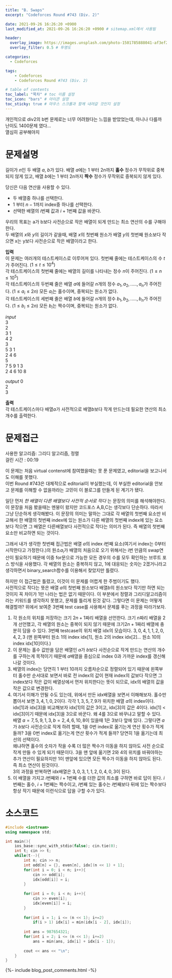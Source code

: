 ```yaml
---
title: "B. Swaps"
excerpt: "Codeforces Round #743 (Div. 2)"

date: 2021-09-26 16:26:20 +0900
last_modified_at: 2021-09-26 16:26:20 +0900 # sitemap.xml에서 사용됨

header:
  overlay_image: https://images.unsplash.com/photo-1501785888041-af3ef285b470?ixlib=rb-1.2.1&ixid=eyJhcHBfaWQiOjEyMDd9&auto=format&fit=crop&w=1350&q=80
  overlay_filter: 0.5 # 투명도

categories: 
  - Codeforces

tags: 
    - Codeforces
    - Codeforces Round #743 (Div. 2)

# table of contents
toc_label: "목차" # toc 이름 설정
toc_icon: "bars" # 아이콘 설정
toc_sticky: true # 마우스 스크롤과 함께 내려갈 것인지 설정
---  
```


개인적으로 div2의 b번 문제로는 너무 어려웠다는 느낌을 받았었는데, 아니나 다를까 난이도 1400문제 였다...<br>
열심히 공부해야지<br>
# 문제설명<br>
길이가 $n$인 두 배열 $a$, $b$가 있다. 배열 $a$에는 $1$ 부터 $2n$까지 __홀수__ 정수가 무작위로 중복되지 않게 있고, 배열 $b$에는 $1$ 부터 $2n$까지 __짝수__ 정수가 무작위로 중복되지 않게 있다.<br>

당신은 다음 연산을 사용할 수 있다.
  * 두 배열중 하나를 선택한다.
  * $1$ 부터 $n - 1$까지 index중 하나를 선택한다.
  * 선택한 배열의 $i$번째 값과 $i+1$번째 값을 바꾼다.

우리의 목표는 a가 b보다 사전순으로 작은 배열이 되게 만드는 최소 연산의 수를 구해야한다.<br> 
두 배열의 $x$와 $y$의 길이가 같을때, 배열 $x$의 첫번째 원소가 배열 $y$의 첫번째 원소보다 작으면 x는 y보다 사전순으로 작은 배열이라고 한다.  

__입력__<br>
이 문제는 여러개의 테스트케이스로 이루어져 있다. 첫번째 줄에는 테스트케이스의 수 $t$가 주어진다. $(1 \le t \le 10^{4})$<br>
각 테스트케이스의 첫번째 줄에는 배열의 길이를 나타내는 정수 $n$이 주어진다. $(1 \le n \le 10^{5})$<br>
각 테스트케이스의 두번째 줄은 배열 $a$에 들어갈 $n$개의 정수 $a_1, a_2, ....., a_n$가 주어진다. $(1 \le a_i \le 2n)$ 모든 $a_i$는 홀수이며, 중복되는 원소가 없다.<br>
각 테스트케이스의 세번째 줄은 배열 $b$에 들어갈 $n$개의 정수 $b_1, b_2, ....., b_n$가 주어진다. $(1 \le b_i \le 2n)$ 모든 $b_i$는 짝수이며, 중복되는 원소가 없다.<br>

_input_  
3  
2  
3 1  
4 2  
3  
5 3 1  
2 4 6  
5  
7 5 9 1 3  
2 4 6 10 8  

_output_
0  
2  
3  


__출력__<br>
각 테스트케이스마다 배열$a$가 사전적으로 배열$b$보다 작게 만드는데 필요한 연산의 최소 개수를 출력한다.<br>

# 문제접근<br>
사용한 알고리즘: 그리디 알고리즘, 정렬  
걸린 시간 : 00:19  

이 문제는 처음 virtual contenst에 참여했을때는 못 푼 문제였고, editorial을 보고나서도 이해를 못했다.   
이번 Round #743은 대체적으로 editorial이 부실했는데, 이 부실한 editorial을 안보고 문제를 이해할 수 없을까라는 고민이 이 블로그를 만들게 된 계기가 됐다.  

일단 먼저 _한 배열이 다른 배열보다 사전적 순서로 작다_ 는 문장의 의미를 해석해야한다. 이 문장을 처음 봤을때는 멘붕이 왔지만 코드포스 A,B,C는 생각보다 단순하다. 따라서 그냥 단순하게 생각해봤다. 이 문장의 의미는 말하는 그대로 각 배열의 첫번째 요소만 비교해서 한 배열의 첫번째 index에 있는 원소가 다른 배열의 첫번째 index에 있는 요소보다 작으면 그 배열은 다른배열보다 사전적으로 작다는 의미가 된다. 즉 배열의 첫번째 요소만 비교하면 되는 것이다.  

그래서 내가 생각한 첫번째 접근법은 배열 $a$의 index $i$번째 요소(여기서 index는 $0$부터 시작한다고 가정한다.)의 원소$a_i$가 배열의 처음으로 오기 위해서는 i번 만큼의 swap연산이 필요하기 때문에 이중 for문으로 가능한 모든 경우의 수를 모두 확인하는 브루트 포스 방식을 사용했다. 각 배열의 원소는 중복하지 않고, $1$에 대응되는 숫자는 $2$겠거니라고 생각하면서 binary_search함수를 이용해서 찾았지만 틀렸다. 

하지만 이 접근법은 틀렸고, 이것이 이 문제를 어렵게 한 주범이기도 했다.   
사전적으로 작다는 뜻은 배열 $a$의 첫번째 원소보다 배열$b$의 원소보다 작기만 하면 되는 것이지 꼭 차이가 1만 나라는 법은 없기 때문이다. 이 부분에서 정렬과 그리디알고리즘이라는 키워드를 생각하지 못했고, 문제를 틀리게 된것 같다. 그렇다면 이 문제는 어떻게 해결할까? 위에서 보여준 3번째 test case를 사용해서 문제를 푸는 과정을 따라가보자.   

1. 각 원소의 위치를 저장하는 크기 $2n + 1$짜리 배열을 선언한다. 크기 $n$짜리 배열을 2개 선언했고, 각 배열의 원소는 중복이 되지 않기 때문에 크기$2n + 1$짜리 배열에 충분히 담을 수 있다. 3번째 testcase의 위치 배열 idx의 모습이다. $3, 0, 4, 1, 1, 2, 0, 4, 2, 3$ (맨 왼쪽부터 원소 1의 index idx[1], 원소 2의 index idx[2]... 원소 10의 index idx[10]이다.)
2. 이 문제는 홀수 값만을 담은 배열인 $a$가 $b$보다 사전순으로 작게 만드는 연산의 개수를 구하는게 목적이기 때문에 $a$배열을 중심으로 index 0과 가까운 index를 갱신해 나갈 것이다.
3. 배열의 index는 당연히 $1$ 부터 $10$까지 오름차순으로 정렬되어 있기 때문에 왼쪽부터 홀수만 순서대로 보면서 바로 전 index의 값이 현재 index의 값보다 작으면 그 index보다 작은 값이 배열상에서 먼저 위치한다는 뜻이 되므로, idx의 배열의 값을 작은 값으로 변경한다.
4. 여기서 이해가 안될 수도 있는데, 위에서 만든 idx배열을 보면서 이해해보자. 홀수만 뽑아서 보면 $3, 4, 1, 0, 2$이다. 각각 $1, 3, 5, 7, 9$가 위치한 배열 $a$의 index이다. idx[1]과 idx[3]을 비교해보자 idx[1]의 값은 3이고, idx[3]의 값은 4이다. idx[1] < idx[3]이기 때문에 idx[3]을 3으로 바꾼다. 왜 4를 3으로 바꾸냐고 말할 수 있다. <br> 배열 $a = {7, 5, 9, 1, 3}, b = {2, 4, 6, 10, 8}$이 있을때 $1$은 $3$보다 앞에 있다. 그렇다면 $a$가 $b$보다 사전순으로 작게 하려 할때, 1을 0번 index로 옮기는게 연산 횟수가 적게들까? 3을 0번 index로 옮기는게 연산 횟수가 적게 들까? 당연히 $1$을 옮기는데 최선의 선택이다. <br> 왜냐하면 홀수의 숫자가 작을 수록 더 많은 짝수가 이동을 하지 않아도 사전 순으로 작게 만들 수 있게 되기 때문이다. $3$을 맨 앞에 옮기면 $2$와 $4$의 위치를 바꿔야하는 추가 연산이 필요하지만 $1$이 맨앞에 있으면 모든 짝수가 이동을 하지 않아도 된다. 즉 최소 연산이 된것이다. <br>3의 과정을 반복하면 idx배열은 $3, 0, 3, 1, 1, 2, 0, 4, 0, 3$이 된다.
5. 이 배열을 가지고 $i$번째와 $i+1$번째 수를 더한 값의 최소를 구하면 바로 답이 된다. $i$번째는 홀수, $i+1$번째는 짝수이고, $i$번째 있는 홀수는 $i$번째보다 뒤에 있는 짝수보다 항상 작기 때문에 이런식으로 답을 구할 수가 있다.


# 소스코드<br>
```cpp
#include <iostream>
using namespace std;

int main(){
    ios_base::sync_with_stdio(false); cin.tie(0);
    int t; cin >> t;
    while(t--){
        int n; cin >> n;
        int odd[n] = {}, even[n], idx[(n << 1) + 1];
        for(int i = 0; i < n; i++){
            cin >> odd[i];
            idx[odd[i]] = i;
        }
        
        for(int i = 0; i < n; i++){
            cin >> even[i];
            idx[even[i]] = i;
        }
        
        for(int i = 1; i <= (n << 1); i+=2)
            if(i > 1) idx[i] = min(idx[i - 2], idx[i]);
            
        int ans = 987654321;
        for(int i = 2; i <= (n << 1); i+=2)
            ans = min(ans, idx[i] + idx[i - 1]);
        
        cout << ans << "\n";
    }
}
```  
{%- include blog_post_comments.html -%}
